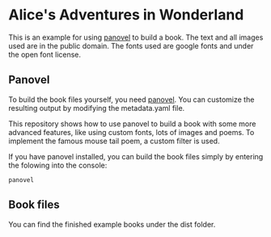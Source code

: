 # Alice's Adventures in Wonderland

This is an example for using [panovel](https://github.com/dickloraine/panovel) to build a book. The text and all images used are in the public domain. The fonts used are google fonts and under the open font license.

## Panovel

To build the book files yourself, you need [panovel](https://github.com/dickloraine/panovel). You can customize the resulting output by modifying the metadata.yaml file.

This repository shows how to use panovel to build a book with some more advanced features, like using custom fonts, lots of images and poems. To implement the famous mouse tail poem, a custom filter is used.

If you have panovel installed, you can build the book files simply by entering the folowing into the console:

    panovel

## Book files

You can find the finished example books under the dist folder.
